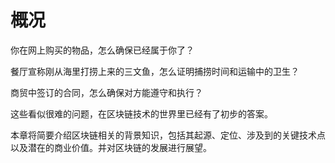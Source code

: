 # 概况

你在网上购买的物品，怎么确保已经属于你了？

餐厅宣称刚从海里打捞上来的三文鱼，怎么证明捕捞时间和运输中的卫生？

商贸中签订的合同，怎么确保对方能遵守和执行？

这些看似很难的问题，在区块链技术的世界里已经有了初步的答案。

本章将简要介绍区块链相关的背景知识，包括其起源、定位、涉及到的关键技术点以及潜在的商业价值。并对区块链的发展进行展望。
